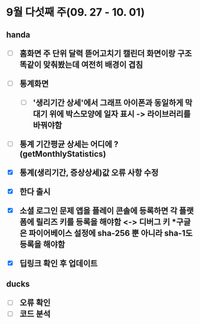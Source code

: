 <h1>9월 다섯째 주(09. 27 - 10. 01)





<h2> handa


- [ ] 홈화면 주 단위 달력 뜯어고치기
  캘린더 화면이랑 구조 똑같이 맞춰봤는데 여전히 배경이 겹침


- [ ] 통계화면
  - [ ] '생리기간 상세'에서 그래프 아이폰과 동일하게 막대기 위에 박스모양에 일자 표시
    -> 라이브러리를 바꿔야함
- [ ] 통계 기간평균 상세는 어디에 ? (getMonthlyStatistics)
- [x] 통계(생리기간, 증상상세)값 오류 사항 수정
- [x] 한다 출시
- [x] 소셜 로그인 문제
  앱을 플레이 콘솔에 등록하면 각 플랫폼에 릴리즈 키를 등록을 해야함 <-> 디버그 키
  *구글은 파이어베이스 설정에 sha-256 뿐 아니라 sha-1도 등록을 해야함
- [x] 딥링크 확인 후 업데이트



<h2>ducks

- [ ] 오류 확인
- [ ] 코드 분석